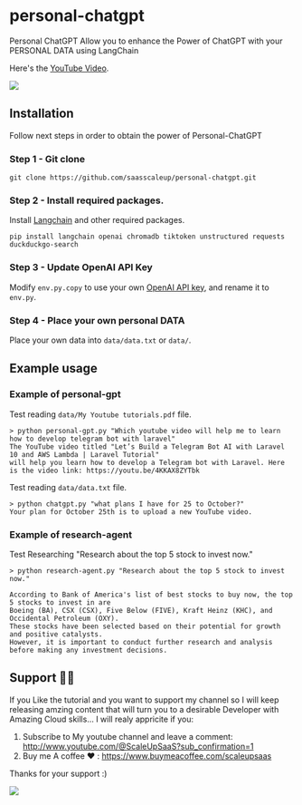 # personal-chatgpt
Personal ChatGPT Allow you to enhance the Power of ChatGPT with your PERSONAL DATA using LangChain

Here's the [YouTube Video](https://youtu.be/ROsb_73EpzE).

<a href="https://www.buymeacoffee.com/scaleupsaas"><img src="https://img.buymeacoffee.com/button-api/?text=Buy me a coffee&emoji=&slug=scaleupsaas&button_colour=BD5FFF&font_colour=ffffff&font_family=Cookie&outline_colour=000000&coffee_colour=FFDD00" /></a>


## Installation

Follow next steps in order to obtain the power of Personal-ChatGPT

### Step 1 - Git clone

```
git clone https://github.com/saasscaleup/personal-chatgpt.git
```

### Step 2 - Install required packages.

Install [Langchain](https://github.com/hwchase17/langchain) and other required packages.
```
pip install langchain openai chromadb tiktoken unstructured requests duckduckgo-search
```

### Step 3 - Update OpenAI API Key


Modify `env.py.copy` to use your own [OpenAI API key](https://platform.openai.com/account/api-keys), and rename it to `env.py`.

### Step 4 - Place your own personal DATA

Place your own data into `data/data.txt` or `data/`.


## Example usage

### Example of personal-gpt
Test reading `data/My Youtube tutorials.pdf` file.

```
> python personal-gpt.py "Which youtube video will help me to learn how to develop telegram bot with laravel"
The YouTube video titled "Let’s Build a Telegram Bot AI with Laravel 10 and AWS Lambda | Laravel Tutorial"
will help you learn how to develop a Telegram bot with Laravel. Here is the video link: https://youtu.be/4KKAX8ZYTbk
```

Test reading `data/data.txt` file.

```
> python chatgpt.py "what plans I have for 25 to October?"
Your plan for October 25th is to upload a new YouTube video.
```

### Example of research-agent

Test Researching "Research about the top 5 stock to invest now." 

```
> python research-agent.py "Research about the top 5 stock to invest now."

According to Bank of America's list of best stocks to buy now, the top 5 stocks to invest in are
Boeing (BA), CSX (CSX), Five Below (FIVE), Kraft Heinz (KHC), and Occidental Petroleum (OXY). 
These stocks have been selected based on their potential for growth and positive catalysts. 
However, it is important to conduct further research and analysis before making any investment decisions.
```


## Support 🙏😃
  
 If you Like the tutorial and you want to support my channel so I will keep releasing amzing content that will turn you to a desirable Developer with Amazing Cloud skills... I will realy appricite if you:
 
 1. Subscribe to My youtube channel and leave a comment: http://www.youtube.com/@ScaleUpSaaS?sub_confirmation=1
 2. Buy me A coffee ❤️ : https://www.buymeacoffee.com/scaleupsaas

Thanks for your support :)

<a href="https://www.buymeacoffee.com/scaleupsaas"><img src="https://img.buymeacoffee.com/button-api/?text=Buy me a coffee&emoji=&slug=scaleupsaas&button_colour=FFDD00&font_colour=000000&font_family=Cookie&outline_colour=000000&coffee_colour=ffffff" /></a>

